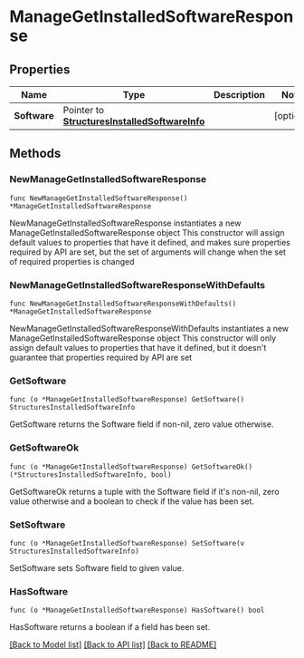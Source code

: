 # ManageGetInstalledSoftwareResponse

## Properties

Name | Type | Description | Notes
------------ | ------------- | ------------- | -------------
**Software** | Pointer to [**StructuresInstalledSoftwareInfo**](StructuresInstalledSoftwareInfo.md) |  | [optional] 

## Methods

### NewManageGetInstalledSoftwareResponse

`func NewManageGetInstalledSoftwareResponse() *ManageGetInstalledSoftwareResponse`

NewManageGetInstalledSoftwareResponse instantiates a new ManageGetInstalledSoftwareResponse object
This constructor will assign default values to properties that have it defined,
and makes sure properties required by API are set, but the set of arguments
will change when the set of required properties is changed

### NewManageGetInstalledSoftwareResponseWithDefaults

`func NewManageGetInstalledSoftwareResponseWithDefaults() *ManageGetInstalledSoftwareResponse`

NewManageGetInstalledSoftwareResponseWithDefaults instantiates a new ManageGetInstalledSoftwareResponse object
This constructor will only assign default values to properties that have it defined,
but it doesn't guarantee that properties required by API are set

### GetSoftware

`func (o *ManageGetInstalledSoftwareResponse) GetSoftware() StructuresInstalledSoftwareInfo`

GetSoftware returns the Software field if non-nil, zero value otherwise.

### GetSoftwareOk

`func (o *ManageGetInstalledSoftwareResponse) GetSoftwareOk() (*StructuresInstalledSoftwareInfo, bool)`

GetSoftwareOk returns a tuple with the Software field if it's non-nil, zero value otherwise
and a boolean to check if the value has been set.

### SetSoftware

`func (o *ManageGetInstalledSoftwareResponse) SetSoftware(v StructuresInstalledSoftwareInfo)`

SetSoftware sets Software field to given value.

### HasSoftware

`func (o *ManageGetInstalledSoftwareResponse) HasSoftware() bool`

HasSoftware returns a boolean if a field has been set.


[[Back to Model list]](../README.md#documentation-for-models) [[Back to API list]](../README.md#documentation-for-api-endpoints) [[Back to README]](../README.md)


